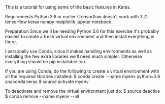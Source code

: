 This is a tutorial for using some of the basic features in Keras. 

Requirements
Python 3.6 or earlier (Tensorflow doesn't work with 3.7)
tensorflow
keras
numpy
matplotlib
jupyter notebook

Preparation
Since we'll be needing Python 3.6 for this exercise it's probably easiest to create a fresh virtual environment and then install everything in there. 

I personally use Conda, since it makes  handling environments as well as installing the few extra libraries we'll need much simpler. Otherwise everything should be pip installable too. 

If you are using Conda, do the following to create a virtual environment with all the required libraries installed:
$ conda create --name myenv python=3.6 anaconda keras
$ source activate myenv

To deactivate and remove the virtual environment just do:
$ source deactive
$ conda remove --name myenv --all
